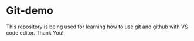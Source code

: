# Git-demo
This repository is being used for learning how to use git and github with VS code editor.
Thank You!
